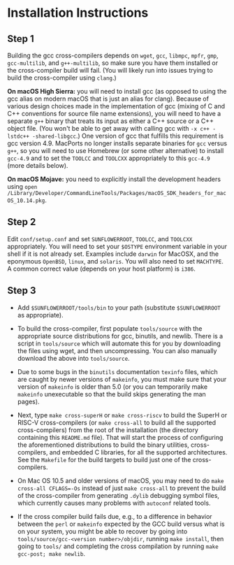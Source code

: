Installation Instructions
=========================

Step 1
------
Building the gcc cross-compilers depends on `wget`, `gcc`, `libmpc`, `mpfr`, `gmp`, `gcc-multilib`, and `g++-multilib`, so make sure you have them installed or the cross-compiler build will fail. (You will likely run into issues trying to build the cross-compiler using `clang`.)

**On macOS High Sierra:** you will need to install gcc (as opposed to using the gcc alias on modern macOS that is just an alias for clang). Because of various design choices made in the implementation of gcc (mixing of C and C++ conventions for source file name extensions), you will need to have a separate `g++` binary that treats its input as either a C++ source or a C++ object file. (You won't be able to get away with calling gcc with `-x c++ -lstdc++ -shared-libgcc`.) One version of gcc that fulfills this requirement is gcc version 4.9. MacPorts no longer installs separate binaries for `gcc` versus `g++`, so you will need to use Homebrew (or some other alternative) to install `gcc-4.9` and to set the `TOOLCC` and `TOOLCXX` appropriately to this `gcc-4.9` (more details below).

**On macOS Mojave:** you need to explicitly install the development headers using
`open /Library/Developer/CommandLineTools/Packages/macOS_SDK_headers_for_macOS_10.14.pkg`.

Step 2
------
Edit `conf/setup.conf` and set `SUNFLOWERROOT`, `TOOLCC`, and `TOOLCXX` appropriately. You will need to set your `$OSTYPE` environment variable in your shell if it is not already set.  Examples include `darwin` for MacOSX, and the eponymous `OpenBSD`, `linux`, and `solaris`. You will also need to set `MACHTYPE`. A common correct value (depends on your host platform) is `i386`.


Step 3
------
+ Add `$SUNFLOWERROOT/tools/bin` to your path (substitute `$SUNFLOWERROOT` as appropriate).

+ To build the cross-compiler, first populate `tools/source` with the appropriate source distributions for gcc, binutils, and newlib. There is a script in `tools/source` which will automate this for you by downloading the files using wget, and then uncompressing. You can also manually download the above into `tools/source`.

+ Due to some bugs in the `binutils` documentation `texinfo` files, which are caught by newer versions of `makeinfo`, you must make sure that your version of `makeinfo` is older than 5.0 (or you can temporarily make `makeinfo` unexecutable so that the build skips generating the man pages).

+ Next, type `make cross-superH` or `make cross-riscv` to build the SuperH or RISC-V cross-compilers (or `make cross-all` to build all the supported cross-compilers) from the root of the installation (the directory containing this `README.md` file). That will start the process of configuring the aforementioned distributions to build the binary utilities, cross-compilers, and embedded C libraries, for all the supported architectures. See the `Makefile` for the build targets to build just one of the cross-compilers.

+ On Mac OS 10.5 and older versions of macOS, you may need to do `make cross-all CFLAGS=-Os` instead of just `make cross-all` to prevent the build of the cross-compiler from generating `.dylib` debugging symbol files, which currently causes many problems with `autoconf` related tools.

+ If the cross compiler build fails due, e.g., to a difference in behavior between the `perl` or `makeinfo` expected by the GCC build versus what is on your system, you might be able to recover by going into `tools/source/gcc-<version number>/objdir`, running `make install`, then going to `tools/` and completing the cross compilation by running `make gcc-post; make newlib`.

